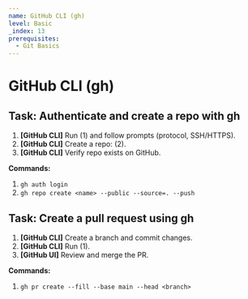 ```yaml
---
name: GitHub CLI (gh)
level: Basic
_index: 13
prerequisites:
  - Git Basics
---
```


# GitHub CLI (gh)

## Task: Authenticate and create a repo with gh

1. **[GitHub CLI]** Run (1) and follow prompts (protocol, SSH/HTTPS).
2. **[GitHub CLI]** Create a repo: (2).
3. **[GitHub CLI]** Verify repo exists on GitHub.

**Commands:**
1. `gh auth login`
2. `gh repo create <name> --public --source=. --push`

## Task: Create a pull request using gh

1. **[GitHub CLI]** Create a branch and commit changes.
2. **[GitHub CLI]** Run (1).
3. **[GitHub UI]** Review and merge the PR.

**Commands:**
1. `gh pr create --fill --base main --head <branch>`

